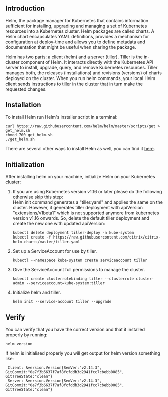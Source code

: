 ## Introduction
Helm, the package manager for Kubernetes that contains information sufficient for installing, upgrading and managing a set of Kubernetes resources into a Kubernetes cluster. Helm packages are called charts. A Helm chart encapsulates YAML definitions, provides a mechanism for configuration at deploy-time and allows you to define metadata and documentation that might be useful when sharing the package.

Helm has two parts: a client (helm) and a server (tiller). Tiller is the in-cluster component of Helm. It interacts directly with the Kubernetes API server to install, upgrade, query, and remove Kubernetes resources. Tiller manages both, the releases (installations) and revisions (versions) of charts deployed on the cluster. When you run helm commands, your local Helm client sends instructions to tiller in the cluster that in turn make the requested changes.

## Installation
To install Helm run Helm's installer script in a terminal:

```
curl https://raw.githubusercontent.com/helm/helm/master/scripts/get > get_helm.sh
chmod 700 get_helm.sh
./get_helm.sh
```

There are several other ways to install Helm as well, you can find it [here](https://docs.helm.sh/using_helm/#installing-helm).

## Initialization
After installing helm on your machine, initialize Helm on your Kubernetes cluster:

   1. If you are using Kubernetes version v1.16 or later please do the following otherwise skip this step: <br />
      Helm init command generates a "tiller.yaml" and applies the same on the cluster. However, it generates tiller deployment with apiVersion "extensions/v1beta1" which is not supported anymore from kubernetes version v1.16 onwards. So, delete the default tiller deployment and create the new one with updated apiVersion:

      ```
      kubectl delete deployment tiller-deploy -n kube-system
      kubectl create -f https://raw.githubusercontent.com/citrix/citrix-helm-charts/master/tiller.yaml
      ```

   2. Set up a ServiceAccount for use by tiller.

      ```
      kubectl --namespace kube-system create serviceaccount tiller
      ```

   3. Give the ServiceAccount full permissions to manage the cluster.

      ```
      kubectl create clusterrolebinding tiller --clusterrole cluster-admin --serviceaccount=kube-system:tiller
      ```

   4. Initialize helm and tiller.

      ```helm init --service-account tiller --upgrade```

## Verify
You can verify that you have the correct version and that it installed properly by running:

   ```helm version ```

If helm is initialised properly you will get output for helm version something like:

   ```
	Client: &version.Version{SemVer:"v2.14.3", GitCommit:"0e7f3b6637f7af8fcfddb3d2941fcc7cbebb0085", GitTreeState:"clean"}
	Server: &version.Version{SemVer:"v2.14.3", GitCommit:"0e7f3b6637f7af8fcfddb3d2941fcc7cbebb0085", GitTreeState:"clean"}
   ```
